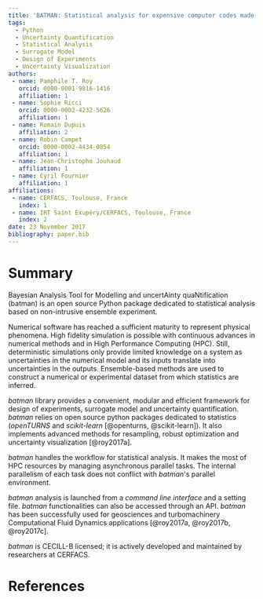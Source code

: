 ```yaml
---
title: 'BATMAN: Statistical analysis for expensive computer codes made easy'
tags:
  - Python
  - Uncertainty Quantification
  - Statistical Analysis
  - Surrogate Model
  - Design of Experiments
  - Uncertainty Visualization
authors:
 - name: Pamphile T. Roy
   orcid: 0000-0001-9816-1416
   affiliation: 1
 - name: Sophie Ricci
   orcid: 0000-0002-4232-5626
   affiliation: 1
 - name: Romain Dupuis
   affiliation: 2
 - name: Robin Campet
   orcid: 0000-0002-4434-0854
   affiliation: 1
 - name: Jean-Christophe Jouhaud
   affiliation: 1
 - name: Cyril Fournier
   affiliation: 1
affiliations:
 - name: CERFACS, Toulouse, France
   index: 1
 - name: IRT Saint Exupéry/CERFACS, Toulouse, France
   index: 2
date: 23 November 2017
bibliography: paper.bib
---
```


# Summary

Bayesian Analysis Tool for Modelling and uncertAinty
quaNtification (batman) is an open source Python package dedicated to statistical analysis based on non-intrusive ensemble experiment.

Numerical software has reached a sufficient maturity to represent physical phenomena. High fidelity simulation is possible with continuous advances in numerical methods and in High Performance Computing (HPC). Still, deterministic simulations only provide limited knowledge on a system as uncertainties in the numerical model and its inputs translate into uncertainties in the outputs. Ensemble-based methods are used to construct a numerical or experimental dataset from which statistics are inferred.

*batman* library provides a convenient, modular and efficient framework for design of experiments, surrogate model and uncertainty quantification. *batman* relies on open source python packages dedicated to statistics (*openTURNS* and *scikit-learn* [@openturns, @scikit-learn]). It also implements advanced methods for resampling, robust optimization and uncertainty visualization [@roy2017a].

*batman* handles the workflow for statistical analysis. It makes the most of HPC resources by managing asynchronous parallel tasks. The internal parallelism of each task does not conflict with *batman*'s parallel environment.

*batman* analysis is launched from a *command line interface* and a setting file. *batman* functionalities can also be accessed through an API. *batman* has been successfully used for geosciences and turbomachinery Computational Fluid Dynamics applications [@roy2017a, @roy2017b, @roy2017c].

*batman* is CECILL-B licensed; it is actively developed and maintained by researchers at CERFACS.

# References

